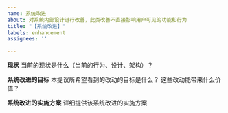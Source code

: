 ```yaml
---
name: 系统改进
about: 对系统内部设计进行改善，此类改善不直接影响用户可见的功能和行为
title: "【系统改进】"
labels: enhancement
assignees: ''

---
```


**现状**
当前的现状是什么（当前的行为、设计、架构）？

**系统改进的目标**
本提议所希望看到的改动的目标是什么？
这些改动能带来什么价值？

**系统改进的实施方案**
详细提供该系统改进的实施方案

